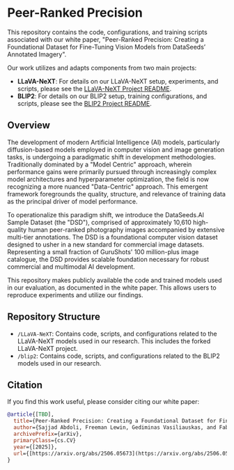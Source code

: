 # Peer-Ranked Precision

This repository contains the code, configurations, and training scripts associated with our white paper, "Peer-Ranked Precision: Creating a Foundational Dataset for Fine-Tuning Vision Models from DataSeeds’ Annotated Imagery".

Our work utilizes and adapts components from two main projects:
*   **LLaVA-NeXT**: For details on our LLaVA-NeXT setup, experiments, and scripts, please see the [LLaVA-NeXT Project README](./LLaVA-NeXT/README.md).
*   **BLIP2**: For details on our BLIP2 setup, training configurations, and scripts, please see the [BLIP2 Project README](./blip2/README.md).

## Overview
The development of modern Artificial Intelligence (AI) models, particularly diffusion-based models employed in computer vision and image generation tasks, is undergoing a paradigmatic shift in development methodologies. Traditionally dominated by a "Model Centric" approach, wherein performance gains were primarily pursued through increasingly complex model architectures and hyperparameter optimization, the field is now recognizing a more nuanced "Data-Centric" approach. This emergent framework foregrounds the quality, structure, and relevance of training data as the principal driver of model performance.

To operationalize this paradigm shift, we introduce the DataSeeds.AI Sample Dataset (the "DSD"), comprised of approximately 10,610 high-quality human peer-ranked photography images accompanied by extensive multi-tier annotations. The DSD is a foundational computer vision dataset designed to usher in a new standard for commercial image datasets. Representing a small fraction of GuruShots' 100 million-plus image catalogue, the DSD provides scalable foundation necessary for robust commercial and multimodal AI development.

This repository makes publicly available the code and trained models used in our evaluation, as documented in the white paper. This allows users to reproduce experiments and utilize our findings.

## Repository Structure
- `/LLaVA-NeXT`: Contains code, scripts, and configurations related to the LLaVA-NeXT models used in our research. This includes the forked LLaVA-NeXT project.
- `/blip2`: Contains code, scripts, and configurations related to the BLIP2 models used in our research.

## Citation
If you find this work useful, please consider citing our white paper:
```bibtex
@article{[TBD],
  title={Peer-Ranked Precision: Creating a Foundational Dataset for Fine-Tuning Vision Models from DataSeeds' Annotated Imagery},
  author={Sajjad Abdoli, Freeman Lewin, Gediminas Vasiliauskas, and Fabian Schonholz},
  archivePrefix={arXiv},
  primaryClass={cs.CV}
  year={[2025]},
  url={[https://arxiv.org/abs/2506.05673](https://arxiv.org/abs/2506.05673)}
}
```
